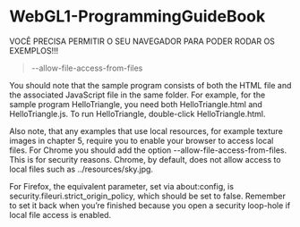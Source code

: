 # WebGL1-ProgrammingGuideBook

VOCÊ PRECISA PERMITIR O SEU NAVEGADOR PARA PODER RODAR OS EXEMPLOS!!!

> --allow-file-access-from-files

You should note that the sample program consists of both the HTML file and the associated JavaScript file in the same folder. For example, for the sample program HelloTriangle, you need both HelloTriangle.html and HelloTriangle.js. To run HelloTriangle, double-click
HelloTriangle.html.

Also note, that any examples that use local resources, for example texture images in chapter 5, require you to enable your browser to access local files. For Chrome you should add the option --allow-file-access-from-files. This is for security reasons. Chrome, by default, does not allow access to local files such as ../resources/sky.jpg. 

For Firefox, the equivalent parameter, set via about:config, is security.fileuri.strict_origin_policy, which should be set to
false. Remember to set it back when you’re finished because you open a security loop-hole if local file access is enabled.